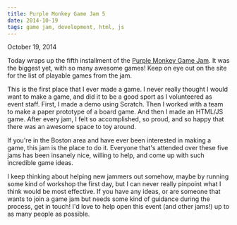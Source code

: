 ```yaml
---
title: Purple Monkey Game Jam 5
date: 2014-10-19
tags: game jam, development, html, js
---
```

<span class="post-date">October 19, 2014</span>

Today wraps up the fifth installment of the [Purple Monkey Game Jam](http://purplemonkeygamejam.com). It was the biggest yet, with so many awesome games! Keep on eye out on the site for the list of playable games from the jam.

This is the first place that I ever made a game. I never really thought I would want to make a game, and did it to be a good sport as I volunteered as event staff. First, I made a demo using Scratch. Then I worked with a team to make a paper prototype of a board game. And then I made an HTML/JS game. After every jam, I felt so accomplished, so proud, and so happy that there was an awesome space to toy around.

If you're in the Boston area and have ever been interested in making a game, this jam is the place to do it. Everyone that's attended over these five jams has been insanely nice, willing to help, and come up with such incredible game ideas.

I keep thinking about helping new jammers out somehow, maybe by running some kind of workshop the first day, but I can never really pinpoint what I think would be most effective. If you have any ideas, or are someone that wants to join a game jam but needs some kind of guidance during the process, get in touch! I'd love to help open this event (and other jams!) up to as many people as possible.